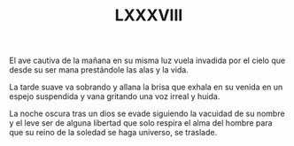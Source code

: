 ﻿---
title: LXXXVIII
categories:
- 111 sonetos
---

El ave cautiva de la mañana 
en su misma luz vuela invadida 
por el cielo que desde su ser mana 
prestándole las alas y la vida. 

La tarde suave va sobrando y allana 
la brisa que exhala en su venida 
en un espejo suspendida y vana 
gritando una voz irreal y huida. 

La noche oscura tras un dios se evade 
siguiendo la vacuidad de su nombre 
y el leve ser de alguna libertad 
que solo respira el alma del hombre 
para que su reino de la soledad 
se haga universo, se traslade.